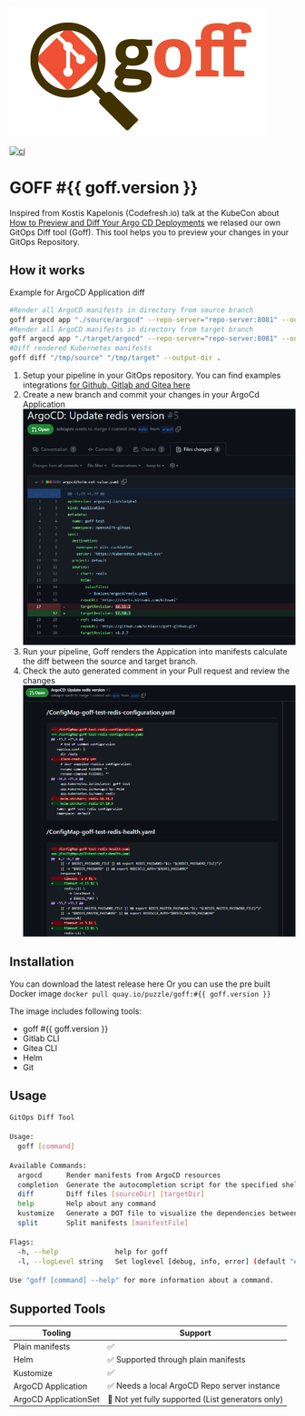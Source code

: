![ci](img/goff-logo.png)



[![ci](https://github.com/puzzle/goff/actions/workflows/main.yml/badge.svg)](https://github.com/puzzle/goff/actions/workflows/main.yml)


# GOFF #{{ goff.version }}

Inspired from Kostis Kapelonis (Codefresh.io) talk at the KubeCon about [How to Preview and Diff Your Argo CD Deployments](https://youtu.be/X392bJX0AEs) we relased our own GitOps Diff tool (Goff). This tool helps you to preview your changes in your GitOps Repository.

## How it works


Example for ArgoCD Application diff
```bash
#Render all ArgoCD manifests in directory from source branch
goff argocd app "./source/argocd" --repo-server="repo-server:8081" --output-dir=/tmp/source/
#Render all ArgoCD manifests in directory from target branch
goff argocd app "./target/argocd" --repo-server="repo-server:8081" --output-dir=/tmp/target/
#Diff rendered Kubernetes manifests
goff diff "/tmp/source" "/tmp/target" --output-dir .
```

1. Setup your pipeline in your GitOps repository. You can find examples integrations [for Github, Gitlab and Gitea here](integrations.md)
2. Create a new branch and commit your changes in your ArgoCd Application
 ![GitHub Diff](img/github-argo-diff.png)
3. Run your pipeline, Goff renders the Appication into manifests calculate the diff between the source and target branch.
4. Check the auto generated comment in your Pull request and review the changes
 ![GitHub Diff](img/goff-argo-diff.png)

## Installation

You can download the latest release here
Or you can use the pre built Docker image `docker pull quay.io/puzzle/goff:#{{ goff.version }}`

The image includes following tools:

* goff #{{ goff.version }}
* Gitlab CLI
* Gitea CLI
* Helm
* Git

## Usage

```bash
GitOps Diff Tool

Usage:  
  goff [command]

Available Commands:
  argocd      Render manifests from ArgoCD resources
  completion  Generate the autocompletion script for the specified shell
  diff        Diff files [sourceDir] [targetDir]
  help        Help about any command
  kustomize   Generate a DOT file to visualize the dependencies between your kustomize components
  split       Split manifests [manifestFile]

Flags:
  -h, --help              help for goff
  -l, --logLevel string   Set loglevel [debug, info, error] (default "error")

Use "goff [command] --help" for more information about a command.
```

## Supported Tools

| Tooling               | Support                                       |
|-----------------------|----------------------------------------------|
| Plain manifests       | ✅                                          |
| Helm                  | ✅ Supported through plain manifests        |
| Kustomize             | ✅                                          |
| ArgoCD Application    | ✅ Needs a local ArgoCD Repo server instance             |
| ArgoCD ApplicationSet |  🚧 Not yet fully supported (List generators only)                |
